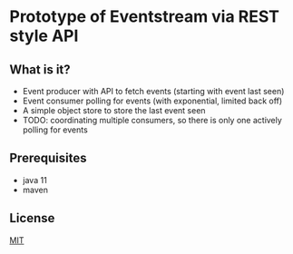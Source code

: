 # Prototype of Eventstream via REST style API

## What is it?
* Event producer with API to fetch events (starting with event last seen)
* Event consumer polling for events (with exponential, limited back off)
* A simple object store to store the last event seen
* TODO: coordinating multiple consumers, so there is only one actively polling for events

## Prerequisites

* java 11
* maven

## License

[MIT](./license.txt)
